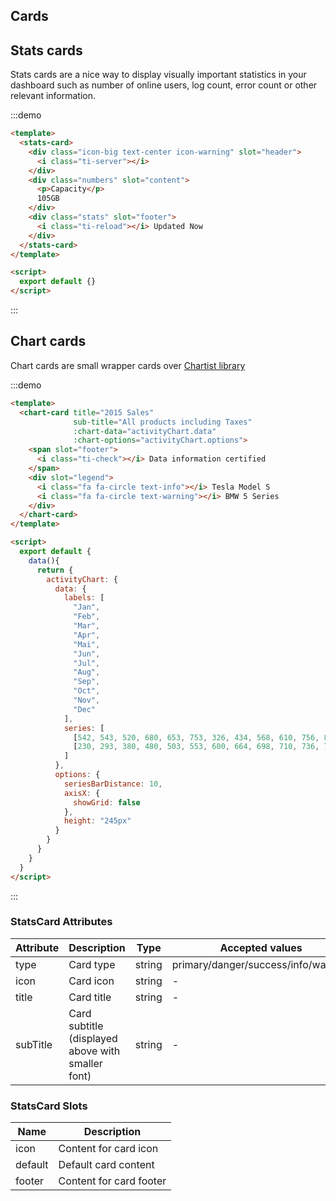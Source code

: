 ## Cards

<script>
module.exports = {
  data(){
    return {
      activityChart: {
            data: {
              labels: [
                "Jan",
                "Feb",
                "Mar",
                "Apr",
                "Mai",
                "Jun",
                "Jul",
                "Aug",
                "Sep",
                "Oct",
                "Nov",
                "Dec"
              ],
              series: [
                [542, 543, 520, 680, 653, 753, 326, 434, 568, 610, 756, 895],
                [230, 293, 380, 480, 503, 553, 600, 664, 698, 710, 736, 795]
              ]
            },
            options: {
              seriesBarDistance: 10,
              axisX: {
                showGrid: false
              },
              height: "245px"
            }
          }
    }
  }
}
</script>

## Stats cards
Stats cards are a nice way to display visually important statistics in your dashboard such as
number of online users, log count, error count or other relevant information.

:::demo
```html
<template>
  <stats-card>
    <div class="icon-big text-center icon-warning" slot="header">
      <i class="ti-server"></i>
    </div>
    <div class="numbers" slot="content">
      <p>Capacity</p>
      105GB
    </div>
    <div class="stats" slot="footer">
      <i class="ti-reload"></i> Updated Now
    </div>
  </stats-card>
</template>

<script>
  export default {}
</script>
```
:::

## Chart cards

Chart cards are small wrapper cards over [Chartist library](https://gionkunz.github.io/chartist-js/)

:::demo
```html
<template>
  <chart-card title="2015 Sales"
              sub-title="All products including Taxes"
              :chart-data="activityChart.data"
              :chart-options="activityChart.options">
    <span slot="footer">
      <i class="ti-check"></i> Data information certified
    </span>
    <div slot="legend">
      <i class="fa fa-circle text-info"></i> Tesla Model S
      <i class="fa fa-circle text-warning"></i> BMW 5 Series
    </div>
  </chart-card>
</template>

<script>
  export default {
    data(){
      return {
        activityChart: {
          data: {
            labels: [
              "Jan",
              "Feb",
              "Mar",
              "Apr",
              "Mai",
              "Jun",
              "Jul",
              "Aug",
              "Sep",
              "Oct",
              "Nov",
              "Dec"
            ],
            series: [
              [542, 543, 520, 680, 653, 753, 326, 434, 568, 610, 756, 895],
              [230, 293, 380, 480, 503, 553, 600, 664, 698, 710, 736, 795]
            ]
          },
          options: {
            seriesBarDistance: 10,
            axisX: {
              showGrid: false
            },
            height: "245px"
          }
        }
      }
    }
  }
</script>
```
:::

### StatsCard Attributes
| Attribute      | Description    | Type      | Accepted values       | Default   |
|---------- |-------- |---------- |-------------  |-------- |
| type     | Card type   | string  |   primary/danger/success/info/warning        |     primary     |
| icon     | Card icon   | string  |   -        |     -     |
| title     | Card title   | string  |   -        |     —     |
| subTitle     | Card subtitle (displayed above with smaller font)  | string  |      -        |     -     |

### StatsCard Slots
| Name | Description |
|---------- |-------- |
|  icon  | Content for card icon |
|  default  | Default card content |
|  footer  | Content for card footer |
